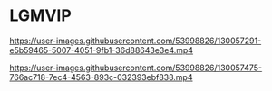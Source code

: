 # LGMVIP

https://user-images.githubusercontent.com/53998826/130057291-e5b59465-5007-4051-9fb1-36d88643e3e4.mp4

https://user-images.githubusercontent.com/53998826/130057475-766ac718-7ec4-4563-893c-032393ebf838.mp4



